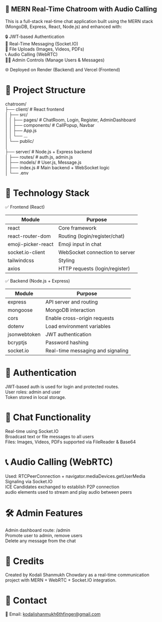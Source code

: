 ## 💬 MERN Real-Time Chatroom with Audio Calling

This is a full-stack real-time chat application built using the MERN stack (MongoDB, Express, React, Node.js) and enhanced with:

🔒 JWT-based Authentication  
💬 Real-Time Messaging (Socket.IO)  
📁 File Uploads (Images, Videos, PDFs)  
📞 Audio Calling (WebRTC)  
🧑‍💼 Admin Controls (Manage Users & Messages)  

🌐 Deployed on Render (Backend) and Vercel (Frontend)  

# 📂 Project Structure

chatroom/  
├── client/             # React frontend  
│   ├── src/  
│   │   ├── pages/      # ChatRoom, Login, Register, AdminDashboard  
│   │   ├── components/ # CallPopup, Navbar  
│   │   ├── App.js  
│   │   └── ...  
│   └── public/  
│  
├── server/             # Node.js + Express backend  
│   ├── routes/         # auth.js, admin.js  
│   ├── models/         # User.js, Message.js  
│   ├── index.js        # Main backend + WebSocket logic  
│   └── .env  

# 🧰 Technology Stack

✅ Frontend (React)

| Module              | Purpose                       |
|---------------------|-------------------------------|
| react               | Core framework                |
| react-router-dom    | Routing (login/register/chat) |
| emoji-picker-react  | Emoji input in chat           |
| socket.io-client    | WebSocket connection to server|
| tailwindcss         | Styling                       |
| axios               | HTTP requests (login/register)|

✅ Backend (Node.js + Express)

| Module        | Purpose                         |
|---------------|---------------------------------|
| express       | API server and routing          |
| mongoose      | MongoDB interaction             |
| cors          | Enable cross-origin requests    |
| dotenv        | Load environment variables      |
| jsonwebtoken  | JWT authentication              |
| bcryptjs      | Password hashing                |
| socket.io     | Real-time messaging and signaling|

# 🔐 Authentication

JWT-based auth is used for login and protected routes.  
User roles: admin and user  
Token stored in local storage.  

# 💬 Chat Functionality

Real-time using Socket.IO  
Broadcast text or file messages to all users  
Files: Images, Videos, PDFs supported via FileReader & Base64  

# 📞 Audio Calling (WebRTC)

Used: RTCPeerConnection + navigator.mediaDevices.getUserMedia  
Signaling via Socket.IO  
ICE Candidates exchanged to establish P2P connection  
audio elements used to stream and play audio between peers  

# 🛠️ Admin Features

Admin dashboard route: /admin  
Promote user to admin, remove users  
Delete any message from the chat  

# 👤 Credits

Created by Kodali Shanmukh Chowdary as a real-time communication project with MERN + WebRTC + Socket.IO integration.  

# 📧 Contact

📩 Email: kodalishanmukh6thfinger@gmail.com  
